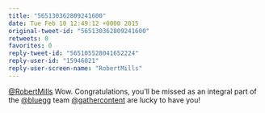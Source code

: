 ```yaml
---
title: "565130362809241600"
date: Tue Feb 10 12:49:12 +0000 2015
original-tweet-id: "565130362809241600"
retweets: 0
favorites: 0
reply-tweet-id: "565105528041652224"
reply-user-id: "15946021"
reply-user-screen-name: "RobertMills"
---
```

<a href="https://twitter.com/RobertMills">@RobertMills</a> Wow. Congratulations, you’ll be missed as an integral part of the <a href="https://twitter.com/bluegg">@bluegg</a> team <a href="https://twitter.com/gathercontent">@gathercontent</a> are lucky to have you!
